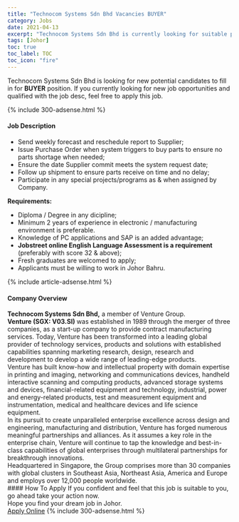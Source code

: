 ```yaml
---
title: "Technocom Systems Sdn Bhd Vacancies BUYER" 
category: Jobs 
date: 2021-04-13 
excerpt: "Technocom Systems Sdn Bhd is currently looking for suitable person to fill in the BUYER which based in Johor" 
tags: [Johor] 
toc: true 
toc_label: TOC 
toc_icon: "fire" 
--- 
```


<p>Technocom Systems Sdn Bhd is looking for new potential candidates to fill in for <b>BUYER</b> position. If you currently looking for new job opportunities and qualified with the job desc, feel free to apply this job.
</p>{% include 300-adsense.html %} 
<div><div><h4>Job Description</h4></div><div><div><span><div><ul><li>Send weekly forecast and reschedule report to Supplier;</li><li>Issue Purchase Order when system triggers to buy parts to ensure no parts shortage when needed;</li><li>Ensure the date Supplier commit meets the system request date;</li><li>Follow up shipment to ensure parts receive on time and no delay;</li><li>Participate in any special projects/programs as &amp; when assigned by Company.</li></ul><div><strong>Requirements:</strong></div><ul><li>Diploma / Degree in any dicipline;</li><li>Minimum 2 years of experience in electronic / manufacturing environment is preferable.</li><li>Knowledge of PC applications and SAP is an added advantage;</li><li><strong>Jobstreet online English Language Assessment is a requirement </strong>(preferably with score 32 &amp; above);</li><li>Fresh graduates are welcomed to apply;</li><li>Applicants must be willing to work in Johor Bahru.</li></ul></div></span></div></div></div> 
{% include article-adsense.html %} 
<div><div><h4>Company Overview</h4></div><div><div><span><div><div>
<strong>Technocom Systems Sdn Bhd,</strong> a member of Venture Group.</div>
<div>
<div>
<strong>Venture (SGX: V03.SI)</strong> was established in 1989 through the merger of three companies, as a start-up company to provide contract manufacturing services. Today, Venture has been transformed into a leading global provider of technology services, products and solutions with established capabilities spanning marketing research, design, research and development to develop a wide range of leading-edge products.</div>
<div>
		Venture has built know-how and intellectual property with domain expertise in printing and imaging, networking and communications devices, handheld interactive scanning and computing products, advanced storage systems and devices, financial-related equipment and technology, industrial, power and energy-related products, test and measurement equipment and instrumentation, medical and healthcare devices and life science equipment.</div>
<div>
		In its pursuit to create unparalleled enterprise excellence across design and engineering, manufacturing and distribution, Venture has forged numerous meaningful partnerships and alliances. As it assumes a key role in the enterprise chain, Venture will continue to tap the knowledge and best-in-class capabilities of global enterprises through multilateral partnerships for breakthrough innovations.</div>
<div>
		Headquartered in Singapore, the Group comprises more than 30 companies with global clusters in Southeast Asia, Northeast Asia, America and Europe and employs over 12,000 people worldwide.</div>
</div></div></span></div></div></div> 
#### How To Apply 
If you confident and feel that this job is suitable to you, go ahead take your action now. <br/> 
Hope you find your dream job in Johor. <br/> 
<a href="https://www.jobstreet.com.my/en/job/buyer-4536036?jobId=jobstreet-my-job-4536036&" class="btn btn--info" target="_blank" rel="nofollow noopenner">Apply Online</a> 
{% include 300-adsense.html %} 